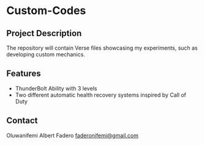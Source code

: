 # Custom-Codes

## Project Description
The repository will contain Verse files showcasing my experiments, such as developing custom mechanics. 

## Features
- ThunderBolt Ability with 3 levels
- Two different automatic health recovery systems inspired by Call of Duty

## Contact
Oluwanifemi Albert Fadero
faderonifemi@gmail.com
